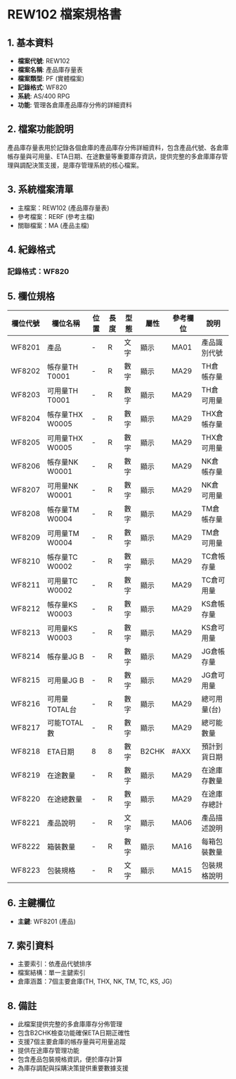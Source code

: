 # REW102 檔案規格書

## 1. 基本資料
- **檔案代號**: REW102
- **檔案名稱**: 產品庫存量表
- **檔案類型**: PF (實體檔案)
- **記錄格式**: WF820
- **系統**: AS/400 RPG
- **功能**: 管理各倉庫產品庫存分佈的詳細資料

## 2. 檔案功能說明
產品庫存量表用於記錄各個倉庫的產品庫存分佈詳細資料，包含產品代號、各倉庫帳存量與可用量、ETA日期、在途數量等重要庫存資訊，提供完整的多倉庫庫存管理與調配決策支援，是庫存管理系統的核心檔案。

## 3. 系統檔案清單
- 主檔案：REW102 (產品庫存量表)
- 參考檔案：RERF (參考主檔)
- 關聯檔案：MA (產品主檔)

## 4. 紀錄格式
### 記錄格式：WF820

## 5. 欄位規格

| 欄位代號 | 欄位名稱 | 位置 | 長度 | 型態 | 屬性 | 參考欄位 | 說明 |
|----------|----------|------|------|------|------|----------|------|
| WF8201 | 產品 | - | R | 文字 | 顯示 | MA01 | 產品識別代號 |
| WF8202 | 帳存量TH T0001 | - | R | 數字 | 顯示 | MA29 | TH倉帳存量 |
| WF8203 | 可用量TH T0001 | - | R | 數字 | 顯示 | MA29 | TH倉可用量 |
| WF8204 | 帳存量THX W0005 | - | R | 數字 | 顯示 | MA29 | THX倉帳存量 |
| WF8205 | 可用量THX W0005 | - | R | 數字 | 顯示 | MA29 | THX倉可用量 |
| WF8206 | 帳存量NK W0001 | - | R | 數字 | 顯示 | MA29 | NK倉帳存量 |
| WF8207 | 可用量NK W0001 | - | R | 數字 | 顯示 | MA29 | NK倉可用量 |
| WF8208 | 帳存量TM W0004 | - | R | 數字 | 顯示 | MA29 | TM倉帳存量 |
| WF8209 | 可用量TM W0004 | - | R | 數字 | 顯示 | MA29 | TM倉可用量 |
| WF8210 | 帳存量TC W0002 | - | R | 數字 | 顯示 | MA29 | TC倉帳存量 |
| WF8211 | 可用量TC W0002 | - | R | 數字 | 顯示 | MA29 | TC倉可用量 |
| WF8212 | 帳存量KS W0003 | - | R | 數字 | 顯示 | MA29 | KS倉帳存量 |
| WF8213 | 可用量KS W0003 | - | R | 數字 | 顯示 | MA29 | KS倉可用量 |
| WF8214 | 帳存量JG B | - | R | 數字 | 顯示 | MA29 | JG倉帳存量 |
| WF8215 | 可用量JG B | - | R | 數字 | 顯示 | MA29 | JG倉可用量 |
| WF8216 | 可用量TOTAL台 | - | R | 數字 | 顯示 | MA29 | 總可用量(台) |
| WF8217 | 可能TOTAL數 | - | R | 數字 | 顯示 | MA29 | 總可能數量 |
| WF8218 | ETA日期 | 8 | 8 | 數字 | B2CHK | #AXX | 預計到貨日期 |
| WF8219 | 在途數量 | - | R | 數字 | 顯示 | MA29 | 在途庫存數量 |
| WF8220 | 在途總數量 | - | R | 數字 | 顯示 | MA29 | 在途庫存總計 |
| WF8221 | 產品說明 | - | R | 文字 | 顯示 | MA06 | 產品描述說明 |
| WF8222 | 箱裝數量 | - | R | 數字 | 顯示 | MA16 | 每箱包裝數量 |
| WF8223 | 包裝規格 | - | R | 文字 | 顯示 | MA15 | 包裝規格說明 |

## 6. 主鍵欄位
- **主鍵**: WF8201 (產品)

## 7. 索引資料
- 主要索引：依產品代號排序
- 檔案結構：單一主鍵索引
- 倉庫涵蓋：7個主要倉庫(TH, THX, NK, TM, TC, KS, JG)

## 8. 備註
- 此檔案提供完整的多倉庫庫存分佈管理
- 包含B2CHK檢查功能確保ETA日期正確性
- 支援7個主要倉庫的帳存量與可用量追蹤
- 提供在途庫存管理功能
- 包含產品包裝規格資訊，便於庫存計算
- 為庫存調配與採購決策提供重要數據支援 
